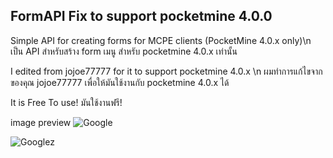 ## FormAPI Fix to support pocketmine 4.0.0

Simple API for creating forms for MCPE clients (PocketMine 4.0.x only)\n
เป็น API สำหรับสร้าง form เมนู สำหรับ pocketmine 4.0.x เท่านั้น

I edited from jojoe77777 for it to support pocketmine 4.0.x \n
ผมทำการแก้ไขจากของคุณ jojoe77777 เพื่อให้มันใช้งานกับ pocketmine 4.0.x ได้

It is Free To use!
มันใช้งานฟรี!

image preview
![Google ](https://i.imgur.com/2zMvLud.png)

![Googlez ](https://i.imgur.com/3uxEYHF.png)
